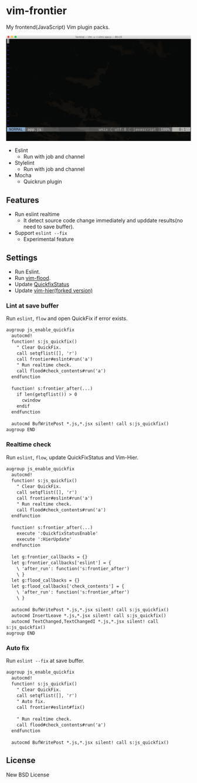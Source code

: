 # vim-frontier

My frontend(JavaScript) Vim plugin packs.

![Execute Eslint realtime](./assets/vim-frontier.gif)

- Eslint
  - Run with job and channel
- Stylelint
  - Run with job and channel
- Mocha
  - Quickrun plugin

## Features

- Run eslint realtime
  - It detect source code change immediately and upddate results(no need to save buffer).
- Support `eslint --fix`
  - Experimental feature

## Settings

- Run Eslint.
- Run [vim-flood](https://github.com/heavenshell/vim-flood).
- Update [QuickfixStatus](https://github.com/dannyob/quickfixstatus/)
- Update [vim-hier(forked version)](https://github.com/cohama/vim-hier)

### Lint at save buffer

Run `eslint`, `flow` and open QuickFix if error exists.

```viml
augroup js_enable_quickfix
  autocmd!
  function! s:js_quickfix()
    " Clear QuickFix.
    call setqflist([], 'r')
    call frontier#eslint#run('a')
    " Run realtime check.
    call flood#check_contents#run('a')
  endfunction

  function! s:frontier_after(...)
    if len(getqflist()) > 0
      cwindow
    endif
  endfunction

  autocmd BufWritePost *.js,*.jsx silent! call s:js_quickfix()
augroup END
```

### Realtime check

Run `eslint`, `flow`, update QuickFixStatus and Vim-Hier.

```viml
augroup js_enable_quickfix
  autocmd!
  function! s:js_quickfix()
    " Clear QuickFix.
    call setqflist([], 'r')
    call frontier#eslint#run('a')
    " Run realtime check.
    call flood#check_contents#run('a')
  endfunction

  function! s:frontier_after(...)
    execute ':QuickfixStatusEnable'
    execute ':HierUpdate'
  endfunction

  let g:frontier_callbacks = {}
  let g:frontier_callbacks['eslint'] = {
    \ 'after_run': function('s:frontier_after')
    \ }
  let g:flood_callbacks = {}
  let g:flood_callbacks['check_contents'] = {
    \ 'after_run': function('s:frontier_after')
    \ }

  autocmd BufWritePost *.js,*.jsx silent! call s:js_quickfix()
  autocmd InsertLeave *.js,*.jsx silent! call s:js_quickfix()
  autocmd TextChanged,TextChangedI *.js,*.jsx silent! call s:js_quickfix()
augroup END
```

### Auto fix

Run `eslint --fix` at save buffer.

```viml
augroup js_enable_quickfix
  autocmd!
  function! s:js_quickfix()
    " Clear QuickFix.
    call setqflist([], 'r')
    " Auto fix.
    call frontier#eslint#fix()

    " Run realtime check.
    call flood#check_contents#run('a')
  endfunction

  autocmd BufWritePost *.js,*.jsx silent! call s:js_quickfix()
```

## License

New BSD License
